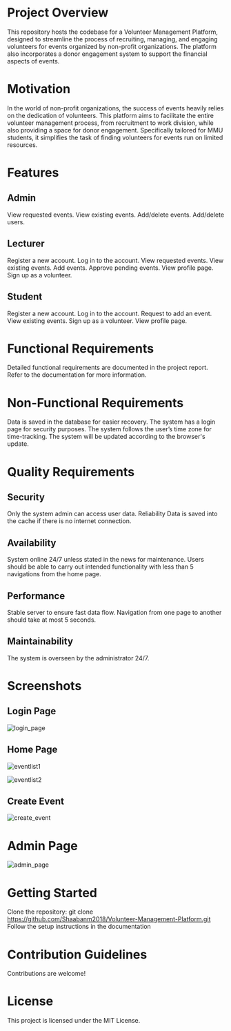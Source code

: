 # Project Overview
This repository hosts the codebase for a Volunteer Management Platform, designed to streamline the process of recruiting, managing, and engaging volunteers for events organized by non-profit organizations. The platform also incorporates a donor engagement system to support the financial aspects of events.

# Motivation
In the world of non-profit organizations, the success of events heavily relies on the dedication of volunteers. This platform aims to facilitate the entire volunteer management process, from recruitment to work division, while also providing a space for donor engagement. Specifically tailored for MMU students, it simplifies the task of finding volunteers for events run on limited resources.

# Features
## Admin
View requested events.
View existing events.
Add/delete events.
Add/delete users.

## Lecturer
Register a new account.
Log in to the account.
View requested events.
View existing events.
Add events.
Approve pending events.
View profile page.
Sign up as a volunteer.

## Student
Register a new account.
Log in to the account.
Request to add an event.
View existing events.
Sign up as a volunteer.
View profile page.

# Functional Requirements
Detailed functional requirements are documented in the project report. Refer to the documentation for more information.

# Non-Functional Requirements
Data is saved in the database for easier recovery.
The system has a login page for security purposes.
The system follows the user’s time zone for time-tracking.
The system will be updated according to the browser's update.

# Quality Requirements
## Security
Only the system admin can access user data.
Reliability
Data is saved into the cache if there is no internet connection.

## Availability
System online 24/7 unless stated in the news for maintenance.
Users should be able to carry out intended functionality with less than 5 navigations from the home page.

## Performance
Stable server to ensure fast data flow.
Navigation from one page to another should take at most 5 seconds.

## Maintainability
The system is overseen by the administrator 24/7.

# Screenshots 
## Login Page
![login_page](https://github.com/Shaabanm2018/Volunteer-Management-Platform/assets/76607364/b207dd33-07a0-44c2-8a8f-f16ceb1ef6f3)

## Home Page
![eventlist1](https://github.com/Shaabanm2018/Volunteer-Management-Platform/assets/76607364/3edf8136-3769-4110-8881-0947910be8c3)


![eventlist2](https://github.com/Shaabanm2018/Volunteer-Management-Platform/assets/76607364/7f7ba125-d8ad-449b-9406-38eafa452cab)

## Create Event
![create_event](https://github.com/Shaabanm2018/Volunteer-Management-Platform/assets/76607364/86e0a480-a48e-4f48-a716-9c9c621b80e1)

# Admin Page
![admin_page](https://github.com/Shaabanm2018/Volunteer-Management-Platform/assets/76607364/4b2103e3-7b16-4dac-8555-afbb48f2cd26)


# Getting Started
Clone the repository: git clone https://github.com/Shaabanm2018/Volunteer-Management-Platform.git
Follow the setup instructions in the documentation

# Contribution Guidelines
Contributions are welcome! 

# License
This project is licensed under the MIT License.
